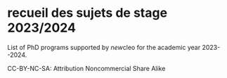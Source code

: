 # recueil des sujets de stage 2023/2024
List of PhD programs supported by *new*cleo for the academic year 2023--2024.

CC-BY-NC-SA: Attribution Noncommercial Share Alike
